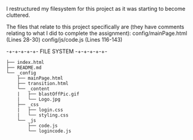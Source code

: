 I restructured my filesystem for this project as it was starting to become cluttered.

The files that relate to this project specifically are (they have comments relating to what I did to complete the assignment):
    config/mainPage.html    (Lines 28-30)
    config/js/code.js       (Lines 116-143)


-+-+-+-+-+- FILE SYSTEM -+-+-+-+-+-

    ├── index.html
    ├── README.md
    └── _config
        ├── mainPage.html
        ├── transition.html
        └── _content
        |   ├── blastOffPic.gif
        |   └── Logo.jpg
        ├── _css
        |   ├── login.css
        |   └── styling.css
        └── _js
            ├── code.js
            └── logincode.js